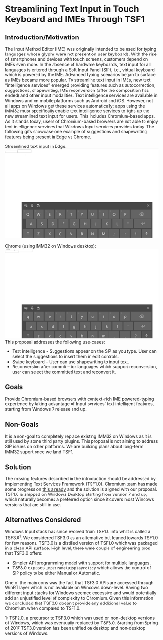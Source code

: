 # Streamlining Text Input in Touch Keyboard and IMEs Through TSF1
## Introduction/Motivation
The Input Method Editor (IME) was originally intended to be used for typing languages whose glyphs were not present on user keyboards.
With the rise of smartphones and devices with touch screens, customers depend on IMEs even more. In the absence of hardware keyboards, text input for all languages is entered through a Soft Input Panel (SIP), i.e., virtual keyboard which is powered by the IME.
Advanced typing scenarios began to surface as IMEs became more popular. To streamline text input in IMEs, new text “intelligence services” emerged providing features such as autocorrection, suggestions, shapewriting, IME reconversion (after the composition has ended) and other input modalities.
Text intelligence services are available in Windows and on mobile platforms such as Android and iOS. However, not all apps on Windows get these services automatically; apps using the IMM32 must specifically enable text intelligence services to light-up the new streamlined text input for users. This includes Chromium-based apps. 
As it stands today, users of Chromium-based browsers are not able to enjoy text intelligence services that Windows Input services provides today. The following gifs showcase one example of suggestions and shapewriting features being present in Edge vs Chrome.

Streamlined text input in Edge: ![](Edge_IME.gif)

Chrome (using IMM32 on Windows desktop):![](Chrome_IME.gif)
This proposal addresses the following use-cases:
* Text intelligence - Suggestions appear on the SIP as you type. User can select the suggestions to insert them in edit controls.
* Swipe keyboard – User can use shapewriting to input text.
* Reconversion after commit – for languages which support reconversion, user can select the committed text and reconvert it.
## Goals
Provide Chromium-based browsers with context-rich IME powered-typing experience by taking advantage of Input services’ text intelligent features, starting from Windows 7 release and up.
## Non-Goals
It is a non-goal to completely replace existing IMM32 on Windows as it is still used by some third party plugins.
This proposal is not aiming to address SIP issues on other platforms. We are building plans about long-term IMM32 suport once we land TSF1.
## Solution
The missing features described in the introduction should be addressed by implementing Text Services Framework (TSF1.0).
Chromium team has made some progress on [this already](https://bugs.chromium.org/p/chromium/issues/detail?id=657623) and the solution is aligned with our proposal.
TSF1.0 is shipped on Windows Desktop starting from version 7 and up, which naturally becomes a preferred option since it covers most Windows versions that are still in use.
## Alternatives Considered
Windows Input stack has since evolved from TSF1.0 into what is called a TSF3.0<sup>[1](#tsf3footnote1today)</sup>. We considered TSF3.0 as an alternative but leaned towards TSF1.0 for few reasons.
TSF3.0 is a distilled version of TSF1.0 which was packaged in a clean API surface. 
High level, there were couple of engineering pros that TSF3.0 offers:
* Simpler API programming model with support for multiple languages.
* TSF3.0 exposes ```InputPanelDisplayPolicy``` which allows the control of SIP policy to be either Manual or Automatic.

One of the main cons was the fact that TSF3.0 APIs are accessed through WinRT layer which is not available on Windows down-level.
Having two different input stacks for Windows seemed excessive and would potentially add an unjustified level of complexity to Chromium.
Given this information we concluded that TSF3.0 doesn't provide any additional value to Chromium when compared to TSF1.0.

<a name="tsf3footnote1">1</a>: TSF2.0, a precursor to TSF3.0 which was used on non-desktop versions of Windows, which was eventually replaced by TSF3.0. Starting from Spring of 2017 TSF3.0 version has been unified on desktop and non-desktop versions of Windows. 
